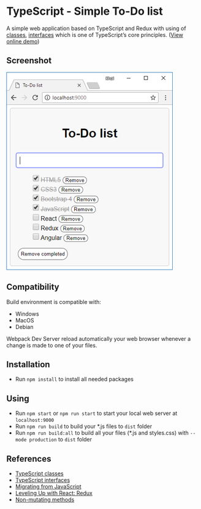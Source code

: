 # TypeScript - Simple To-Do list
A simple web application based on TypeScript and Redux with using of [classes](https://www.typescriptlang.org/docs/handbook/classes.html), [interfaces](http://www.typescriptlang.org/docs/handbook/interfaces.html) which is one of TypeScript’s core principles. ([View online demo](https://nguyenkhois.github.io/typescript-simple-todo-list/dist))

## Screenshot
![Screenshot](src/screenshot.png)

## Compatibility
Build environment is compatible with:
* Windows
* MacOS
* Debian

Webpack Dev Server reload automatically your web browser whenever a change is made to one of your files.

## Installation
* Run `npm install` to install all needed packages

## Using
* Run `npm start` or `npm run start` to start your local web server at `localhost:9000`
* Run `npm run build` to build your *.js files to `dist` folder
* Run `npm run build:all` to build all your files (*.js and styles.css) with `--mode production` to `dist` folder

## References
* [TypeScript classes]([classes](https://www.typescriptlang.org/docs/handbook/classes.html))
* [TypeScript interfaces](http://www.typescriptlang.org/docs/handbook/interfaces.html)
* [Migrating from JavaScript](https://www.typescriptlang.org/docs/handbook/migrating-from-javascript.html)
* [Leveling Up with React: Redux](https://css-tricks.com/learning-react-redux/)
* [Non-mutating methods](https://developer.mozilla.org/en-US/docs/Web/JavaScript/Reference/Global_Objects/Array/prototype#Accessor_methods)
